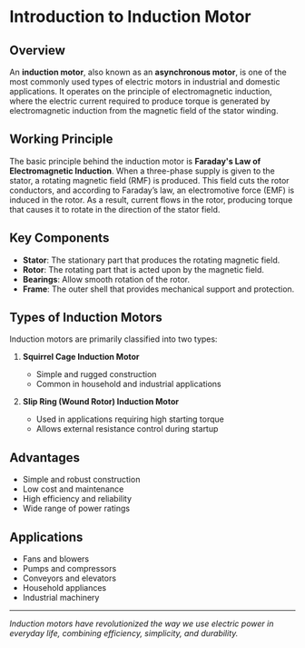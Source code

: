 # Introduction to Induction Motor

## Overview

An **induction motor**, also known as an **asynchronous motor**, is one of the most commonly used types of electric motors in industrial and domestic applications. It operates on the principle of electromagnetic induction, where the electric current required to produce torque is generated by electromagnetic induction from the magnetic field of the stator winding.

## Working Principle

The basic principle behind the induction motor is **Faraday's Law of Electromagnetic Induction**. When a three-phase supply is given to the stator, a rotating magnetic field (RMF) is produced. This field cuts the rotor conductors, and according to Faraday’s law, an electromotive force (EMF) is induced in the rotor. As a result, current flows in the rotor, producing torque that causes it to rotate in the direction of the stator field.

## Key Components

- **Stator**: The stationary part that produces the rotating magnetic field.
- **Rotor**: The rotating part that is acted upon by the magnetic field.
- **Bearings**: Allow smooth rotation of the rotor.
- **Frame**: The outer shell that provides mechanical support and protection.

## Types of Induction Motors

Induction motors are primarily classified into two types:

1. **Squirrel Cage Induction Motor**  
   - Simple and rugged construction  
   - Common in household and industrial applications

2. **Slip Ring (Wound Rotor) Induction Motor**  
   - Used in applications requiring high starting torque  
   - Allows external resistance control during startup

## Advantages

- Simple and robust construction
- Low cost and maintenance
- High efficiency and reliability
- Wide range of power ratings

## Applications

- Fans and blowers
- Pumps and compressors
- Conveyors and elevators
- Household appliances
- Industrial machinery

---

*Induction motors have revolutionized the way we use electric power in everyday life, combining efficiency, simplicity, and durability.*